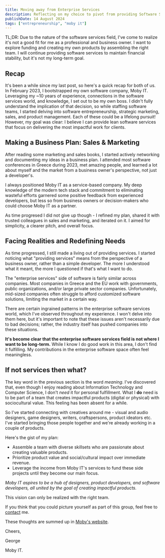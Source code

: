 ```yaml
---
title: Moving away from Enterprise Services
description: Reflecting on my choice to pivot from providing Software Service to something new
publishDate: 14 August 2024
tags: ["entrepreneurship", "moby it"]
---
```


TL;DR: Due to the nature of the software services field, I've come to realize it's not a good fit for me as a professional and business owner. I want to explore funding and creating my own products by assembling the right team. I will continue providing software services to maintain financial stability, but it's not my long-term goal.

## Recap

It's been a while since my last post, so here's a quick recap for both of us. In February 2023, I bootstrapped my own software company, Moby IT. Leveraging my ~10 years of experience, connections in the software services world, and knowledge, I set out to be my own boss. I didn't fully understand the implication of that decision, so while staffing software teams, I started delving into software entrepreneurship, strategic marketing, sales, and product management. Each of these could be a lifelong pursuit! However, my goal was clear: I believe I can provide lean software services that focus on delivering the most impactful work for clients.

## Making a Business Plan: Sales & Marketing

After reading some marketing and sales books, I started actively networking and documenting my ideas in a business plan. I attended most software conferences in Greece during 2023, met amazing people, and learned a lot about myself and the market from a business owner's perspective, not just a developer's.

I always positioned Moby IT as a service-based company. My deep knowledge of the modern tech stack and commitment to eliminating wasteful efforts garnered some positive feedback from experienced developers, but less so from business owners or decision-makers who could choose Moby IT as a partner.

As time progresed I did not give up though - I refined my plan, shared it with trusted colleagues in sales and marketing, and iterated on it. I aimed for simplicity, a clearer pitch, and overall focus.

## Facing Realities and Redefining Needs

As time progressed, I still made a living out of providing services. I started noticing what "providing services" means from the perspective
of a business owner, rather than a simple developer. The more I understood what it meant, the more I questioned if that's what I want to do.

The "enterprise services" side of software is fairly similar across companies. Most companies in Greece and the EU work with governments, public organizations, and/or large private sector companies. Unfortunately, mid-sized companies often struggle to afford customized software solutions, limiting the market in a certain way.

There are certain ingrained patterns in the enterprise software services world, which I've observed throughout my experience. I won't delve into them here, but it's important to note that these issues aren't necessarily due to bad decisions; rather, the industry itself has pushed companies into these situations.

**It's become clear that the enterprise software services field is not where I want to be long-term.** While I know I do good work in this area, I don't find it fulfilling. My contributions in the enterprise software space often feel meaningless.

## If not services then what?

The key word in the previous section is the word _meaning_. I've discovered that, even though I enjoy reading about Information
Technology and Computer Science, I don't _need_ it for personal fulfillment. What I **do** need is to be part of a team that creates impactful products (digital or physical) with sociocultural value. This feeling has been absent for a while.

So I've started connecting with creatives around me - visual and audio designers, game designers, writers, craftspersons, product ideators etc.
I've started bringing those people together and we're already working in a couple of products.

Here's the gist of my plan:

- Assemble a team with diverse skillsets who are passionate about creating valuable products.
- Prioritize product value and social/cultural impact over immediate revenue.
- Leverage the income from Moby IT's services to fund these side projects until they become our main focus.

_Moby IT aspires to be a hub of designers, product developers, and software developers, all united by the goal of creating impactful products._

This vision can only be realized with the right team.

If you think that you could picture yourself as part of this group, feel free to [contact](mailto:gspanos@moby-it.com) me.

These thoughts are summed up in [Moby's website](https://moby-it.com).

Cheers,

George

Moby IT.
